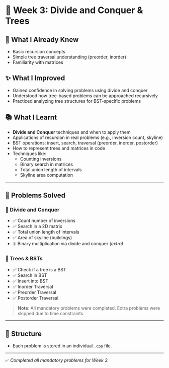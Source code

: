 # 🌲 Week 3: Divide and Conquer & Trees

## 📌 What I Already Knew
- Basic recursion concepts
- Simple tree traversal understanding (preorder, inorder)
- Familiarity with matrices

## ✨ What I Improved
- Gained confidence in solving problems using divide and conquer
- Understood how tree-based problems can be approached recursively
- Practiced analyzing tree structures for BST-specific problems

## 📚 What I Learnt
- **Divide and Conquer** techniques and when to apply them
- Applications of recursion in real problems (e.g., inversion count, skyline)
- BST operations: insert, search, traversal (preorder, inorder, postorder)
- How to represent trees and matrices in code
- Techniques like:
  - Counting inversions
  - Binary search in matrices
  - Total union length of intervals
  - Skyline area computation

---

## 🧠 Problems Solved

### 🧮 Divide and Conquer
- ✅ Count number of inversions
- ✅ Search in a 2D matrix
- ✅ Total union length of intervals
- ✅ Area of skyline (buildings)
- ❇️ Binary multiplication via divide and conquer *(extra)*

### 🌳 Trees & BSTs
- ✅ Check if a tree is a BST
- ✅ Search in BST
- ✅ Insert into BST
- ✅ Inorder Traversal
- ✅ Preorder Traversal
- ✅ Postorder Traversal

> **Note**: All mandatory problems were completed. Extra problems were skipped due to time constraints.

---

## 📁 Structure
- Each problem is stored in an individual `.cpp` file.

---

✅ *Completed all mandatory problems for Week 3.*
